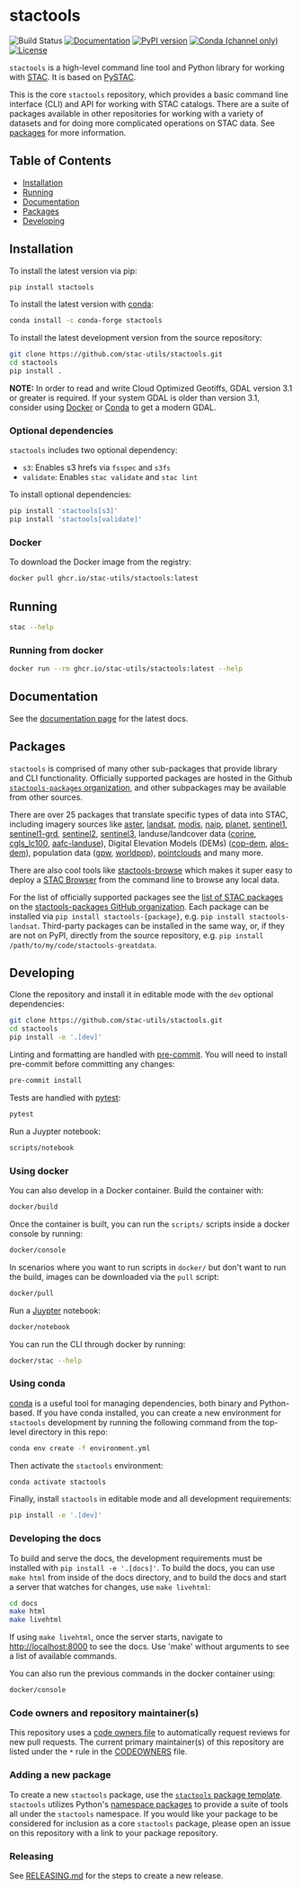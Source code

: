 # stactools

![Build Status](https://github.com/stac-utils/stactools/workflows/CI/badge.svg)
[![Documentation](https://readthedocs.org/projects/stactools/badge/?version=latest)](https://stactools.readthedocs.io/en/latest/)
[![PyPI version](https://img.shields.io/pypi/v/stactools)](https://pypi.org/project/stactools/)
[![Conda (channel only)](https://img.shields.io/conda/vn/conda-forge/stactools)](https://anaconda.org/conda-forge/stactools)
[![License](https://img.shields.io/badge/License-Apache%202.0-blue.svg)](https://opensource.org/licenses/Apache-2.0)

`stactools` is a high-level command line tool and Python library for working with [STAC](https://stacspec.org).
It is based on [PySTAC](https://github.com/stac-utils/pystac).

This is the core `stactools` repository, which provides a basic command line interface (CLI) and API for working with STAC catalogs.
There are a suite of packages available in other repositories for working with a variety of datasets and for doing more complicated operations on STAC data.
See [packages](#packages) for more information.

## Table of Contents

- [Installation](#installation)
- [Running](#running)
- [Documentation](#documentation)
- [Packages](#packages)
- [Developing](#developing)

## Installation

To install the latest version via pip:

```sh
pip install stactools
```

To install the latest version with [conda](https://docs.conda.io/en/latest/):

```sh
conda install -c conda-forge stactools
```

To install the latest development version from the source repository:

```sh
git clone https://github.com/stac-utils/stactools.git
cd stactools
pip install .
```

**NOTE:** In order to read and write Cloud Optimized Geotiffs, GDAL version 3.1 or greater is required.
If your system GDAL is older than version 3.1, consider using [Docker](#using-docker) or [Conda](#using-conda) to get a modern GDAL.

### Optional dependencies

`stactools` includes two optional dependency:

- `s3`: Enables s3 hrefs via `fsspec` and `s3fs`
- `validate`: Enables `stac validate` and `stac lint`

To install optional dependencies:

```sh
pip install 'stactools[s3]'
pip install 'stactools[validate]'
```

### Docker

To download the Docker image from the registry:

```sh
docker pull ghcr.io/stac-utils/stactools:latest
```

## Running

```sh
stac --help
```

### Running from docker

```sh
docker run --rm ghcr.io/stac-utils/stactools:latest --help
```

## Documentation

See the [documentation page](https://stactools.readthedocs.io/) for the latest docs.

## Packages

`stactools` is comprised of many other sub-packages that provide library and CLI functionality.
Officially supported packages are hosted in the Github [`stactools-packages` organization](https://github.com/stactools-packages/stactools-packages.github.io), and other subpackages may be available from other sources.

There are over 25 packages that translate specific types of data into STAC,
including imagery sources like
[aster](https://github.com/stactools-packages/aster),
[landsat](https://github.com/stactools-packages/landsat),
[modis](https://github.com/stactools-packages/modis),
[naip](https://github.com/stactools-packages/naip),
[planet](https://github.com/stactools-packages/planet),
[sentinel1](https://github.com/stactools-packages/sentinel1),
[sentinel1-grd](https://github.com/stactools-packages/sentinel1-grd),
[sentinel2](https://github.com/stactools-packages/sentinel2),
[sentinel3](https://github.com/stactools-packages/sentinel3), landuse/landcover
data ([corine](https://github.com/stactools-packages/corine),
[cgls_lc100](https://github.com/stactools-packages/cgls_lc100),
[aafc-landuse](https://github.com/stactools-packages/aafc-landuse)), Digital
Elevation Models (DEMs)
([cop-dem](https://github.com/stactools-packages/cop-dem),
[alos-dem](https://github.com/stactools-packages/alos-dem)), population data
([gpw](https://github.com/stactools-packages/gpw),
[worldpop](https://github.com/stactools-packages/worldpop)),
[pointclouds](https://github.com/stactools-packages/pointcloud) and many more.

There are also cool tools like [stactools-browse](https://github.com/stactools-packages/stactools-browse) which makes it super easy to deploy a
[STAC Browser](https://github.com/radiantearth/stac-browser) from the command line to browse any local data.

For the list of officially supported packages see the [list of STAC packages](https://github.com/stactools-packages/stactools-packages.github.io#list-of-stac-packages)
on the [stactools-packages GitHub organization](https://github.com/stactools-packages).
Each package can be installed via `pip install stactools-{package}`, e.g. `pip install stactools-landsat`.
Third-party packages can be installed in the same way, or, if they are not on PyPI, directly from the source repository, e.g. `pip install /path/to/my/code/stactools-greatdata`.

## Developing

Clone the repository and install it in editable mode with the `dev` optional dependencies:

```sh
git clone https://github.com/stac-utils/stactools.git
cd stactools
pip install -e '.[dev]'
```

Linting and formatting are handled with [pre-commit](https://pre-commit.com/).
You will need to install pre-commit before committing any changes:

```sh
pre-commit install
```

Tests are handled with [pytest](https://docs.pytest.org/en/7.1.x/):

```sh
pytest
```

Run a Juypter notebook:

```sh
scripts/notebook
```

### Using docker

You can also develop in a Docker container.
Build the container with:

```sh
docker/build
```

Once the container is built, you can run the `scripts/` scripts inside a docker console by running:

```sh
docker/console
```

In scenarios where you want to run scripts in `docker/` but don't want to run the build, images can be downloaded via the `pull` script:

```sh
docker/pull
```

Run a [Juypter](https://jupyter.org/) notebook:

```sh
docker/notebook
```

You can run the CLI through docker by running:

```sh
docker/stac --help
```

### Using conda

[conda](https://docs.conda.io/en/latest/) is a useful tool for managing dependencies, both binary and Python-based.
If you have conda installed, you can create a new environment for `stactools` development by running the following command from the top-level directory in this repo:

```sh
conda env create -f environment.yml
```

Then activate the `stactools` environment:

```sh
conda activate stactools
```

Finally, install `stactools` in editable mode and all development requirements:

```sh
pip install -e '.[dev]'
```

### Developing the docs

To build and serve the docs, the development requirements must be installed with `pip install -e '.[docs]'`.
To build the docs, you can use `make html` from inside of the docs directory, and to build the docs and start a server that watches for changes, use `make livehtml`:

```sh
cd docs
make html
make livehtml
```

If using `make livehtml`, once the server starts, navigate to [http://localhost:8000](http://localhost:8000/) to see the docs.
Use 'make' without arguments to see a list of available commands.

You can also run the previous commands in the docker container using:

```sh
docker/console
```

### Code owners and repository maintainer(s)

This repository uses a [code owners file](https://docs.github.com/en/repositories/managing-your-repositorys-settings-and-features/customizing-your-repository/about-code-owners) to automatically request reviews for new pull requests.
The current primary maintainer(s) of this repository are listed under the `*` rule in the [CODEOWNERS](./CODEOWNERS) file.

### Adding a new package

To create a new `stactools` package, use the [`stactools` package template](https://github.com/stactools-packages/template).
`stactools` utilizes Python's [namespace packages](https://packaging.python.org/guides/packaging-namespace-packages/) to provide a suite of tools all under the `stactools` namespace.
If you would like your package to be considered for inclusion as a core `stactools` package, please open an issue on this repository with a link to your package repository.

### Releasing

See [RELEASING.md](./RELEASING.md) for the steps to create a new release.
